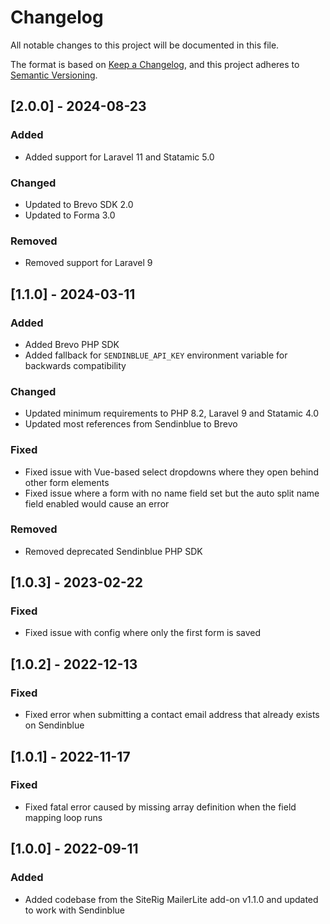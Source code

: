 # Changelog
All notable changes to this project will be documented in this file.

The format is based on [Keep a Changelog](https://keepachangelog.com/en/1.0.0/),
and this project adheres to [Semantic Versioning](https://semver.org/spec/v2.0.0.html).

## [2.0.0] - 2024-08-23

### Added
- Added support for Laravel 11 and Statamic 5.0

### Changed
- Updated to Brevo SDK 2.0
- Updated to Forma 3.0

### Removed
- Removed support for Laravel 9


## [1.1.0] - 2024-03-11

### Added
- Added Brevo PHP SDK
- Added fallback for `SENDINBLUE_API_KEY` environment variable for backwards compatibility

### Changed
- Updated minimum requirements to PHP 8.2, Laravel 9 and Statamic 4.0
- Updated most references from Sendinblue to Brevo

### Fixed
- Fixed issue with Vue-based select dropdowns where they open behind other form elements
- Fixed issue where a form with no name field set but the auto split name field enabled would cause an error

### Removed
- Removed deprecated Sendinblue PHP SDK


## [1.0.3] - 2023-02-22

### Fixed
- Fixed issue with config where only the first form is saved


## [1.0.2] - 2022-12-13

### Fixed
- Fixed error when submitting a contact email address that already exists on Sendinblue
  

## [1.0.1] - 2022-11-17

### Fixed
- Fixed fatal error caused by missing array definition when the field mapping loop runs
  
  
## [1.0.0] - 2022-09-11

### Added
- Added codebase from the SiteRig MailerLite add-on v1.1.0 and updated to work with Sendinblue
